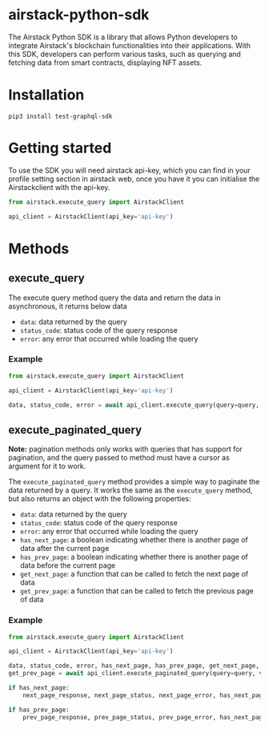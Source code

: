 # airstack-python-sdk

The Airstack Python SDK is a library that allows Python developers to integrate Airstack's blockchain functionalities into their applications. With this SDK, developers can perform various tasks, such as querying and fetching data from smart contracts, displaying NFT assets.

# Installation

`pip3 install test-graphql-sdk`

# Getting started
To use the SDK you will need airstack api-key, which you can find in your profile setting section in airstack web, once you have it you can initialise the Airstackclient with the api-key.
```python
from airstack.execute_query import AirstackClient

api_client = AirstackClient(api_key='api-key')

```

# Methods
## execute_query
The execute query method query the data and return the data in asynchronous, it returns below data
- `data`: data returned by the query
- `status_code`: status code of the query response
- `error`: any error that occurred while loading the query

### Example
```python
from airstack.execute_query import AirstackClient

api_client = AirstackClient(api_key='api-key')

data, status_code, error = await api_client.execute_query(query=query, variables=variables)
```

## execute_paginated_query
**Note:** pagination methods only works with queries that has support for pagination, and the query passed to method must have a cursor as argument for it to work.

The `execute_paginated_query` method provides a simple way to paginate the data returned by a query. It works the same as the `execute_query` method, but also returns an object with the following properties:

- `data`: data returned by the query
- `status_code`: status code of the query response
- `error`: any error that occurred while loading the query
- `has_next_page`: a boolean indicating whether there is another page of data after the current page
- `has_prev_page`: a boolean indicating whether there is another page of data before the current page
- `get_next_page`: a function that can be called to fetch the next page of data
- `get_prev_page`: a function that can be called to fetch the previous page of data

### Example
```python
from airstack.execute_query import AirstackClient

api_client = AirstackClient(api_key='api-key')

data, status_code, error, has_next_page, has_prev_page, get_next_page,
get_prev_page = await api_client.execute_paginated_query(query=query, variables=variables)

if has_next_page:
    next_page_response, next_page_status, next_page_error, has_next_page, has_prev_page, get_next_page, get_prev_page = await get_next_page()

if has_prev_page:
    prev_page_response, prev_page_status, prev_page_error, has_next_page, has_prev_page, get_next_page, get_prev_page = await get_prev_page()
```






